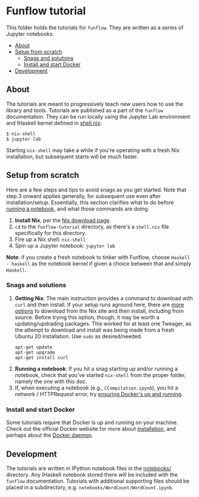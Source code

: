 # Funflow tutorial

This folder holds the tutorials for `funflow`. They are written as a series of Jupyter notebooks.

<!-- toc -->

- [About](#about)
- [Setup from scratch](#setup-from-scratch)
  * [Snags and solutions](#snags-and-solutions)
  * [Install and start Docker](#install-and-start-docker)
- [Development](#development)

<!-- tocstop -->

## About

The tutorials are meant to progressively teach new users how to use the library and tools.
Tutorials are published as a part of the `funflow` documentation. They can be run locally using
the Jupyter Lab environment and IHaskell kernel defined in [shell.nix](./shell.nix):
<a name="run-nbs"></a>
```console
$ nix-shell
$ jupyter lab
```
Starting `nix-shell` may take a while if you're operating with a fresh Nix installation, but subsequent starts will be much faster.

## Setup from scratch
Here are a few steps and tips to avoid snags as you get started. Note that step 3 onward applies generally, for subsequent use even after installation/setup. Essentially, this section clarifies what to do before [running a notebook](#run-nbs), and what those commands are doing.
1. **Install Nix**, per the [Nix download page](https://nixos.org/download.html).
2. `cd` to the `funflow-tutorial` directory, as there's a `shell.nix` file specifically for this directory.
3. Fire up a Nix shell: `nix-shell`
4. Spin up a Jupyter notebook: `jupyter lab`

**Note**: if you create a fresh notebook to tinker with Funflow, choose `Haskell - haskell` as the notebook kernel if given a choice between that and simply `Haskell`.

### Snags and solutions
<a name="getting-Nix"></a>
1. **Getting Nix**: The main instruction provides a command to download with `curl` and then install. If your setup runs aground here, there are [more options](https://nixos.org/download.html#nix-more) to download from the Nix site and then install, including from source. Before trying this option, though, it may be worth a updating/updrading packages. This worked for at least one Tweager, as the attempt to download and install was being made from a fresh Ubuntu 20 installation. Use `sudo` as desired/needed.
    ```console
    apt-get update
    apt-get upgrade
    apt-get install curl
    ```
2. **Running a notebook**: If you hit a snag starting up and/or running a notebook, check that you've started `nix-shell` from the proper folder, namely the one with this doc.
3. If, when executing a notebook (e.g., `CCompilation.ipynb`), you hit a network / HTTPRequest error, try [ensuring Docker's up and running](#install-and-start-docker).

### Install and start Docker
Some tutorials require that Docker is up and running on your machine. Check out the official Docker website for more about [installation](https://docs.docker.com/engine/install/), and perhaps about the [Docker daemon](https://docs.docker.com/config/daemon/).


## Development

The tutorials are written in IPython notebook files in the [notebooks/](./notebooks) directory. Any
IHaskell notebook stored there will be included with the `funflow` documentation. Tutorials
with additional supporting files should be placed in a subdirectory, e.g. `notebooks/WordCount/WordCount.ipynb`.
